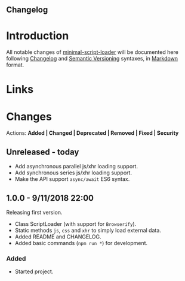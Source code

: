## Changelog

# Introduction

All notable changes of [minimal-script-loader](https://github.com/allnulled/minimal-script-loader) will be documented here following [Changelog](https://keepachangelog.com/en/1.0.0/) and [Semantic Versioning](https://semver.org/spec/v2.0.0.html) syntaxes, in [Markdown](https://guides.github.com/pdfs/markdown-cheatsheet-online.pdf) format.

# Links

[GitHub]: [https://github.com/allnulled/minimal-script-loader](https://github.com/allnulled/minimal-script-loader)
[NPM]: [https://www.npmjs.com/package/minimal-script-loader](https://www.npmjs.com/package/minimal-script-loader)

# Changes

Actions: **Added | Changed | Deprecated | Removed | Fixed | Security**

## Unreleased - today

- Add asynchronous parallel js/xhr loading support.
- Add synchronous series js/xhr loading support.
- Make the API support `async/await` ES6 syntax.

## 1.0.0 - 9/11/2018 22:00

Releasing first version.

- Class ScriptLoader (with support for `Browserify`).
- Static methods `js`, `css` and `xhr` to simply load external data.
- Added README and CHANGELOG.
- Added basic commands (`npm run *`) for development.

### Added

- Started project.